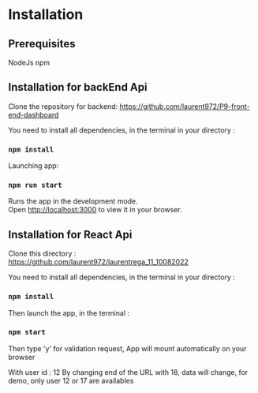 # Installation

## Prerequisites
NodeJs
npm 

## Installation for backEnd Api

Clone the repository for backend:
https://github.com/laurent972/P9-front-end-dashboard

You need to install all dependencies, in the terminal in your directory :
### `npm install`

Launching app:
### `npm run start`

Runs the app in the development mode.\
Open [http://localhost:3000](http://localhost:3000) to view it in your browser.

## Installation for React Api
Clone this directory :
https://github.com/laurent972/laurentrega_11_10082022

You need to install all dependencies, in the terminal in your directory :
### `npm install`

Then launch the app, in the terminal :
### `npm start`

Then type 'y' for validation request, App will mount automatically on your browser

With user id : 12
By changing end of the URL with 18, data will change, for demo, only user 12 or 17 are availables
